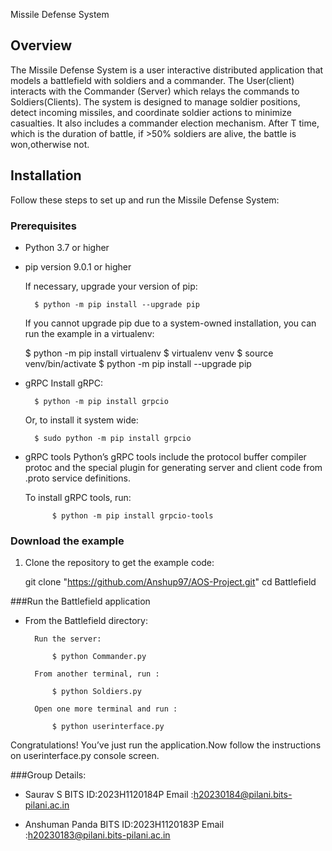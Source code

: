 Missile Defense System

## Overview

The Missile Defense System is a user interactive distributed application that models a battlefield with soldiers and a commander.
The User(client) interacts with the Commander (Server) which relays the commands to Soldiers(Clients). 
The system is designed to manage soldier positions, detect incoming missiles, and coordinate soldier actions to minimize casualties.
It also includes a commander election mechanism. After T time, which is the duration of battle, if >50% soldiers are alive, the battle
is won,otherwise not.

## Installation

Follow these steps to set up and run the Missile Defense System:

### Prerequisites

- Python 3.7 or higher
- pip version 9.0.1 or higher

	If necessary, upgrade your version of pip:

		$ python -m pip install --upgrade pip
		
	If you cannot upgrade pip due to a system-owned installation, you can run the example in a virtualenv:

	$ python -m pip install virtualenv
	$ virtualenv venv
	$ source venv/bin/activate
	$ python -m pip install --upgrade pip

- gRPC
	Install gRPC:

		$ python -m pip install grpcio
		
	Or, to install it system wide:

		$ sudo python -m pip install grpcio

- gRPC tools
	Python’s gRPC tools include the protocol buffer compiler protoc and the special 
	plugin for generating server and client code from .proto service definitions.
	
	To install gRPC tools, run:

			$ python -m pip install grpcio-tools

### Download the example

1. Clone the repository to get the example code:

   git clone "https://github.com/Anshup97/AOS-Project.git"
   cd Battlefield
   

###Run the Battlefield application

- From the Battlefield directory:

		Run the server:

			$ python Commander.py
			
		From another terminal, run :

			$ python Soldiers.py
		
		Open one more terminal and run :
			
			$ python userinterface.py
			
Congratulations! You’ve just run the application.Now follow the instructions on userinterface.py console screen.

###Group Details:

- Saurav S 
		BITS ID:2023H1120184P
		Email  :h20230184@pilani.bits-pilani.ac.in
		
- Anshuman Panda
		BITS ID:2023H1120183P
		Email  :h20230183@pilani.bits-pilani.ac.in
